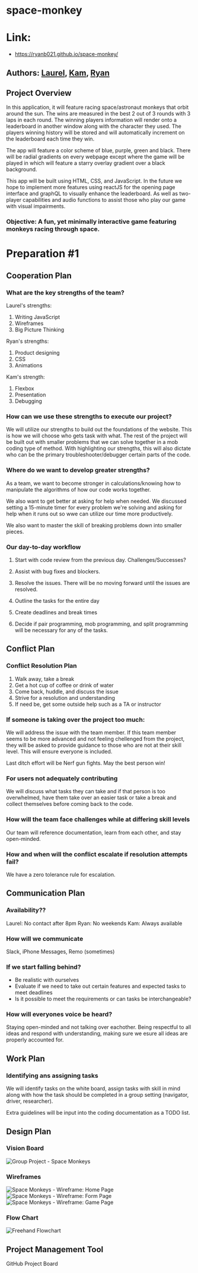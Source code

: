 # space-monkey

# Link:
- https://ryanb021.github.io/space-monkey/

## Authors: [Laurel](https://github.com/gone-explauren), [Kam](https://github.com/KamWatts), [Ryan](https://github.com/Ryanb021)

## Project Overview 

In this application, it will feature racing space/astronaut monkeys that orbit around the sun. The wins are measured in the best 2 out of 3 rounds with 3 laps in each round. The winning players information will render onto a leaderboard in another window along with the character they used. The players winning history will be stored and will automatically increment on the leaderboard each time they win.

The app will feature a color scheme of blue, purple, green and black. There will be radial gradients on every webpage except where the game will be played in which will feature a starry overlay gradient over a black background.

This app will be built using HTML, CSS, and JavaScript. In the future we hope to implement more features using reactJS for the opening page interface and graphQL to visually enhance the leaderboard. As well as two-player capabilities and audio functions to assist those who play our game with visual impairments.

### Objective: A fun, yet minimally interactive game featuring monkeys racing through space.

# Preparation #1 

## Cooperation Plan 

### What are the key strengths of the team?

Laurel's strengths:

1. Writing JavaScript
2. Wireframes
3. Big Picture Thinking

Ryan's strengths:

1. Product designing
2. CSS
3. Animations

Kam's strength:

1. Flexbox
2. Presentation
3. Debugging

### How can we use these strengths to execute our project?

We will utilize our strengths to build out the foundations of the website. This is how we will choose who gets task with what. The rest of the project will be built out with smaller problems that we can solve together in a mob coding type of method. With highlighting our strengths, this will also dictate who can be the primary troubleshooter/debugger certain parts of the code.

### Where do we want to develop greater strengths?

As a team, we want to become stronger in calculations/knowing how to manipulate the algorithms of how our code works together.

We also want to get better at asking for help when needed. We discussed setting a 15-minute timer for every problem we're solving and asking for help when it runs out so wwe can utilize our time more productively.

We also want to master the skill of breaking problems down into smaller pieces.

### Our day-to-day workflow

1. Start with code review from the previous day. Challenges/Successes?

2. Assist with bug fixes and blockers.

3. Resolve the issues. There will be no moving forward until the issues are resolved.

4. Outline the tasks for the entire day

5. Create deadlines and break times

6. Decide if pair programming, mob programming, and split programming will be necessary for any of the tasks.

## Conflict Plan

### Conflict Resolution Plan

1. Walk away, take a break
2. Get a hot cup of coffee or drink of water
3. Come back, huddle, and discuss the issue
4. Strive for a resolution and understanding
5. If need be, get some outside help such as a TA or instructor

### If someone is taking over the project too much:

We will address the issue with the team member. If this team member seems to be more advanced and not feeling chellenged from the project, they will be asked to provide guidance to those who are not at their skill level. This will ensure everyone is included.

Last ditch effort will be Nerf gun fights. May the best person win!

### For users not adequately contributing

We will discuss what tasks they can take and if that person is too overwhelmed, have them take over an easier task or take a break and collect themselves before coming back to the code.

### How will the team face challenges while at differing skill levels

Our team will reference documentation, learn from each other, and stay open-minded.

### How and when will the conflict escalate if resolution attempts fail?

We have a zero tolerance rule for escalation. 

## Communication Plan

### Availability??

Laurel: No contact after 8pm
Ryan: No weekends
Kam: Always available

### How will we communicate

Slack, iPhone Messages, Remo (sometimes)

### If we start falling behind?

- Be realistic with ourselves
- Evaluate if we need to take out certain features and expected tasks to meet deadlines
- Is it possible to meet the requirements or can tasks be interchangeable?

### How will everyones voice be heard?

Staying open-minded and not talking over eachother. Being respectful to all ideas and respond with understanding, making sure we esure all ideas are properly accounted for.

## Work Plan

### Identifying ans assigning tasks
We will identify tasks on the white board, assign tasks with skill in mind along with how the task should be completed in a group setting (navigator, driver, researcher).

Extra guidelines will be input into the coding documentation as a TODO list. 

## Design Plan
### Vision Board
![Group Project - Space Monkeys](https://user-images.githubusercontent.com/71164703/218575326-d60fe3f0-6c1c-4040-9de6-83f917ea4ed6.jpeg)

### Wireframes
![Space Monkeys - Wireframe: Home Page](https://user-images.githubusercontent.com/71164703/218816718-a29e96e3-1eb8-4709-8b59-bf138c49d3f6.png)
![Space Monkeys - Wireframe: Form Page](https://user-images.githubusercontent.com/71164703/218817160-6098ee9f-bf4d-4ff6-807a-69e7bcf7ed8c.png)
![Space Monkeys - Wireframe: Game Page](https://user-images.githubusercontent.com/71164703/218803891-bc898e70-9237-4558-bff5-3637c9f5df22.png)

### Flow Chart

![Freehand Flowchart](https://user-images.githubusercontent.com/71164703/218817705-77aafc86-ab56-4695-b192-2c4dcd50b680.png)

## Project Management Tool

GitHub Project Board
